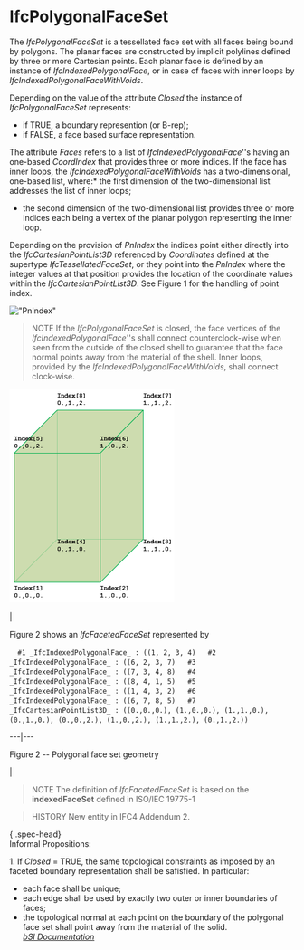 IfcPolygonalFaceSet
===================
The _IfcPolygonalFaceSet_ is a tessellated face set with all faces being bound
by polygons. The planar faces are constructed by implicit polylines defined by
three or more Cartesian points. Each planar face is defined by an instance of
_IfcIndexedPolygonalFace_, or in case of faces with inner loops by
_IfcIndexedPolygonalFaceWithVoids_.  
  
Depending on the value of the attribute _Closed_ the instance of
_IfcPolygonalFaceSet_ represents:  
  
* if TRUE, a boundary represention (or B-rep);  
* if FALSE, a face based surface representation.  
  
  
  
The attribute _Faces_ refers to a list of _IfcIndexedPolygonalFace_''s having
an one-based _CoordIndex_ that provides three or more indices. If the face has
inner loops, the _IfcIndexedPolygonalFaceWithVoids_ has a two-dimensional,
one-based list, where:* the first dimension of the two-dimensional list
addresses the list of inner loops;  
* the second dimension of the two-dimensional list provides three or more indices each being a vertex of the planar polygon representing the inner loop.  
  
Depending on the provision of _PnIndex_ the indices point either directly into
the _IfcCartesianPointList3D_ referenced by _Coordinates_ defined at the
supertype _IfcTessellatedFaceSet_, or they point into the _PnIndex_ where the
integer values at that position provides the location of the coordinate values
within the _IfcCartesianPointList3D_. See Figure 1 for the handling of point
index.  
  
!["PnIndex"](../figures/ifcpolygonalfaceset_01.png "Figure 1 -- Use of
_PnIndex_")  
  
> NOTE  If the _IfcPolygonalFaceSet_ is closed, the face vertices of the
> _IfcIndexedPolygonalFace_''s shall connect counterclock-wise when seen from
> the outside of the closed shell to guarantee that the face normal points
> away from the material of the shell. Inner loops, provided by the
> _IfcIndexedPolygonalFaceWithVoids_, shall connect clock-wise.  
  
  
  
  
![IfcFacetedFaceSet_Example-01](../figures/ifcfacetedfaceset_example-01.png)  
  
|  

Figure 2 shows an _IfcFacetedFaceSet_ represented by  
  

  
`  
#1 _IfcIndexedPolygonalFace_ : ((1, 2, 3, 4)  
#2 _IfcIndexedPolygonalFace_ : ((6, 2, 3, 7)  
#3 _IfcIndexedPolygonalFace_ : ((7, 3, 4, 8)  
#4 _IfcIndexedPolygonalFace_ : ((8, 4, 1, 5)  
#5 _IfcIndexedPolygonalFace_ : ((1, 4, 3, 2)  
#6 _IfcIndexedPolygonalFace_ : ((6, 7, 8, 5)  
#7 _IfcCartesianPointList3D_ : ((0.,0.,0.), (1.,0.,0.), (1.,1.,0.),
(0.,1.,0.), (0.,0.,2.), (1.,0.,2.), (1.,1.,2.), (0.,1.,2.))  
`  
  
  
---|---  
  
  

Figure 2 -- Polygonal face set geometry

  
|  
  
  
  
  
> NOTE  The definition of _IfcFacetedFaceSet_ is based on the
> **indexedFaceSet** defined in ISO/IEC 19775-1  
  
> HISTORY  New entity in IFC4 Addendum 2.  
  
{ .spec-head}  
Informal Propositions:  
  
1\. If _Closed_ = TRUE, the same topological constraints as imposed by an
faceted boundary representation shall be safisfied. In particular:  
* each face shall be unique;  
* each edge shall be used by exactly two outer or inner boundaries of faces;  
* the topological normal at each point on the boundary of the polygonal face set shall point away from the material of the solid.  
[ _bSI
Documentation_](https://standards.buildingsmart.org/IFC/DEV/IFC4_2/FINAL/HTML/schema/ifcgeometricmodelresource/lexical/ifcpolygonalfaceset.htm)


